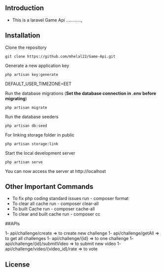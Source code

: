 
## Introduction
* This is a laravel Game Api ............, 

## Installation


Clone the repository

    git clone https://github.com/mhelal22/Game-Api.git


Generate a new application key

    php artisan key:generate
    
   DEFAULT_USER_TIMEZONE=EET
   

Run the database migrations (**Set the database connection in .env before migrating**)

    php artisan migrate

Run the database seeders

    php artisan db:seed

For linking storage folder in public

    php artisan storage:link

Start the local development server

    php artisan serve


You can now access the server at http://localhost


## Other Important Commands
- To fix php coding standard issues run - composer format
- To clear all cache run - composer clear-all
- To built Cache run - composer cache-all
- To clear and built cache run - composer cc

##APIs

1- api/challenge/create  => to create new challenge
1- api/challenge/getAll  => to get all challenges
1- api/challenge/{id}  => to one challenge
1- api/challenge/{id}/submitVideo  => to submit new video
1- api/challenge/video/{video_id}/rate  => to vote 


## License


